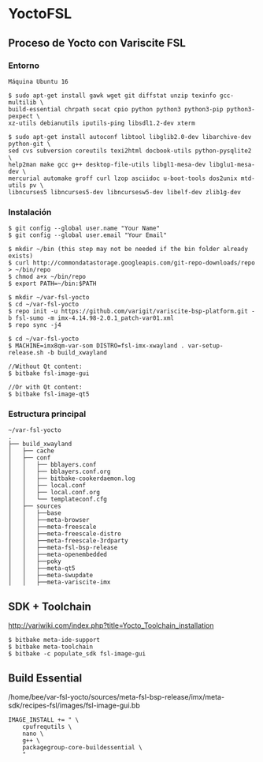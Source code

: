 # YoctoFSL


## Proceso de Yocto con Variscite FSL

### Entorno
```
Máquina Ubuntu 16

$ sudo apt-get install gawk wget git diffstat unzip texinfo gcc-multilib \
build-essential chrpath socat cpio python python3 python3-pip python3-pexpect \
xz-utils debianutils iputils-ping libsdl1.2-dev xterm

$ sudo apt-get install autoconf libtool libglib2.0-dev libarchive-dev python-git \
sed cvs subversion coreutils texi2html docbook-utils python-pysqlite2 \
help2man make gcc g++ desktop-file-utils libgl1-mesa-dev libglu1-mesa-dev \
mercurial automake groff curl lzop asciidoc u-boot-tools dos2unix mtd-utils pv \
libncurses5 libncurses5-dev libncursesw5-dev libelf-dev zlib1g-dev
```
### Instalación 
```
$ git config --global user.name "Your Name"
$ git config --global user.email "Your Email"

$ mkdir ~/bin (this step may not be needed if the bin folder already exists)
$ curl http://commondatastorage.googleapis.com/git-repo-downloads/repo > ~/bin/repo
$ chmod a+x ~/bin/repo
$ export PATH=~/bin:$PATH
```

```
$ mkdir ~/var-fsl-yocto
$ cd ~/var-fsl-yocto
$ repo init -u https://github.com/varigit/variscite-bsp-platform.git -b fsl-sumo -m imx-4.14.98-2.0.1_patch-var01.xml
$ repo sync -j4
```

```
$ cd ~/var-fsl-yocto
$ MACHINE=imx8qm-var-som DISTRO=fsl-imx-xwayland . var-setup-release.sh -b build_xwayland

//Without Qt content:
$ bitbake fsl-image-gui

//Or with Qt content:
$ bitbake fsl-image-qt5
```

### Estructura principal 
```
~/var-fsl-yocto
.
├── build_xwayland
│   ├── cache
│   ├── conf
│   │   ├── bblayers.conf
│   │   ├── bblayers.conf.org
│   │   ├── bitbake-cookerdaemon.log
│   │   ├── local.conf
│   │   ├── local.conf.org
│   │   └── templateconf.cfg
│   ├── sources
│   │   ├──base
│   │   ├──meta-browser 
│   │   ├──meta-freescale
│   │   ├──meta-freescale-distro
│   │   ├──meta-freescale-3rdparty  
│   │   ├──meta-fsl-bsp-release  
│   │   ├──meta-openembedded 
│   │   ├──poky
│   │   ├──meta-qt5 
│   │   ├──meta-swupdate          
│   │   ├──meta-variscite-imx
```
## SDK + Toolchain
http://variwiki.com/index.php?title=Yocto_Toolchain_installation
```
$ bitbake meta-ide-support
$ bitbake meta-toolchain
$ bitbake -c populate_sdk fsl-image-gui
```

## Build Essential
/home/bee/var-fsl-yocto/sources/meta-fsl-bsp-release/imx/meta-sdk/recipes-fsl/images/fsl-image-gui.bb


```
IMAGE_INSTALL += " \
    cpufrequtils \
    nano \
    g++ \
    packagegroup-core-buildessential \
    "
```
